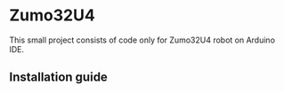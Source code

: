 # Zumo32U4
This small project consists of code only for Zumo32U4 robot on Arduino IDE.

## Installation guide

